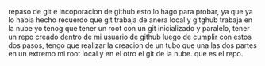repaso de git e incoporacion de github
esto lo hago para probar, ya que ya lo habia hecho
recuerdo que git trabaja de anera local y gitghub trabaja en la nube
yo tenog que tener un root con un git inicializado y paralelo, tener un repo creado dentro de mi usuario de github
luego de cumplir con estos dos pasos, tengo que realizar la creacion de un tubo que una las dos partes
en un extremo mi root local y en el otro el git de la nube. que es el repo.
